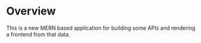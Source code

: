 # Overview
This is a new MERN based application for building some APIs and rendering a frontend from that data.